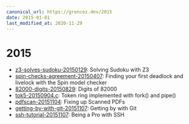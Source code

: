```yaml
---
canonical_url: https://grencez.dev/2015
date: 2015-01-01
last_modified_at: 2020-11-29
---
```


# 2015

* [z3-solves-sudoku-20150129](z3-solves-sudoku-20150129/index.md): Solving Sudoku with Z3
* [spin-checks-agreement-20150407](spin-checks-agreement-20150407/index.md): Finding your first deadlock and livelock with the Spin model checker
* [82000-digits-20150829](82000-digits-20150829/index.md): Digits of 82000
* [tok5-20150904.c](tok5-20150904.c): Token ring implemented with fork() and pipe()
* [pdfscan-20151104](pdfscan-20151104.md): Fixing up Scanned PDFs
* [getting-by-with-git-20151107](getting-by-with-git-20151107.md): Getting by with Git
* [ssh-tutorial-20151107](ssh-tutorial-20151107.md): Being a Pro with SSH

